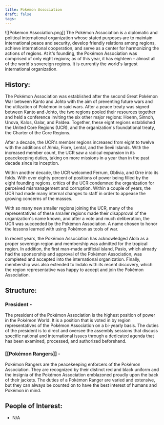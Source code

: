 ```yaml
---
title: Pokémon Association
draft: false
tags:
---
```

![[Pokemon Association.png]]
The Pokémon Association is a diplomatic and political international organization whose stated purposes are to maintain international peace and security, develop friendly relations among regions, achieve international cooperation, and serve as a center for harmonizing the actions of regions. At it's founding, the Pokémon Association was comprised of only eight regions; as of this year, it has eighteen – almost all of the world's sovereign regions. It is currently the world's largest international organization.

## History:
The Pokémon Association was established after the second Great Pokémon War between Kanto and Johto with the aim of preventing future wars and the utilization of Pokémon in said wars. After a peace treaty was signed between Kanto and Johto, the two regions pooled their resources together and held a conference inviting the six other major regions: Hoenn, Sinnoh, Unova, Kalos, Galar, and Paldea. Together, these eight regions established the United Core Regions (UCR), and the organization's foundational treaty, the Charter of the Core Regions. 

After a decade, the UCR's member regions increased from eight to twelve with the additions of Almia, Fiore, Lental, and the Sevii Islands. With the increased member count, the UCR saw a radical expansion in its peacekeeping duties, taking on more missions in a year than in the past decade since its inception. 

Within another decade, the UCR welcomed Ferrum, Oblivia, and Orre into its folds. With over eighty percent of positions of power being filled by the eight founding regions, critics of the UCR condemned the organization for perceived mismanagement and corruption. Within a couple of years, the UCR had made many internal changes to staff in order to appease the growing concerns of the masses.

With so many new smaller regions joining the UCR, many of the representatives of these smaller  regions made their disapproval of the organization's name known, and after a vote and much deliberation, the UCR was succeeded by the Pokémon Association. A name chosen to honor the lessons learned with using Pokémon as tools of war.

In recent years, the Pokémon Association has acknowledged Alola as a proper sovereign region and membership was admitted for the tropical region. In addition, the first man-made artificial island, Pasio, which already had the sponsorship and approval of the Pokémon Association, was completed and accepted into the international organization. Finally, membership was also extended to Indalo with its recent discovery, which the region representative was happy to accept and join the Pokémon Association.

## Structure:

### President -
The president of the Pokémon Association is the highest position of power in the Pokémon World. It is a position that is voted in by region representatives of the Pokémon Association on a bi-yearly basis. The duties of the president is to direct and oversee the assembly sessions that discuss specific national and international issues through a dedicated agenda that has been examined, processed, and authorized beforehand.

### [[Pokémon Rangers]] -
Pokémon Rangers are the peacekeeping enforcers of the Pokémon Association. They are recognized by their distinct red and black uniform and the insignia of the Pokémon Association emblazoned proudly upon the back of their jackets. The duties of a Pokémon Ranger are varied and extensive, but they can always be counted on to have the best interest of humans and Pokémon in mind.

## People of Interest:
- N/A

